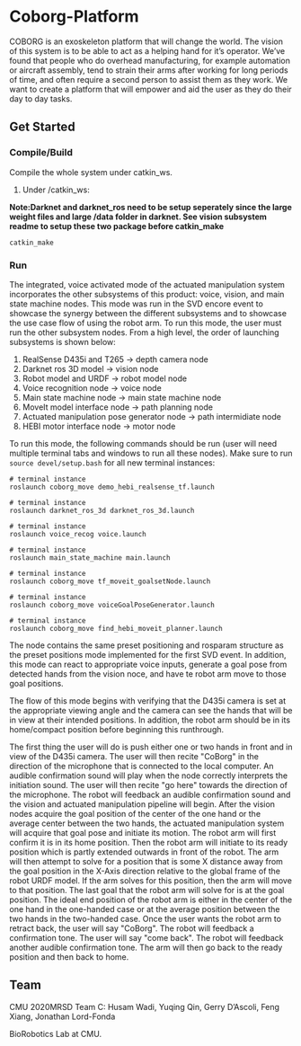 # Coborg-Platform

COBORG is an exoskeleton platform that will change the world. The vision of this system is to be able to act as a helping hand for it’s operator. We’ve found that people who do overhead manufacturing, for example automation or aircraft assembly, tend to strain their arms after working for long periods of time, and often require a second person to assist them as they work. We want to create a platform that will empower and aid the user as they do their day to day tasks.

## Get Started


### Compile/Build
Compile the whole system under catkin_ws.

1. Under /catkin_ws: 

**Note:Darknet and darknet_ros need to be setup seperately since the large weight files and large /data folder in darknet. See vision subsystem readme to setup these two package before catkin_make**

```
catkin_make
```

### Run

The integrated, voice activated mode of the actuated manipulation system incorporates the other subsystems of this product: voice, vision, and main state machine nodes. This mode was run in the SVD encore event to showcase the synergy between the different subsystems and to showcase the use case flow of using the robot arm. To run this mode, the user must run the other subsystem nodes. From a high level, the order of launching subsystems is shown below:

1. RealSense D435i and T265 -> depth camera node
3. Darknet ros 3D model -> vision node
2. Robot model and URDF -> robot model node
5. Voice recognition node -> voice node
6. Main state machine node -> main state machine node
7. MoveIt model interface node -> path planning node
8. Actuated manipulation pose generator node -> path intermidiate node
9. HEBI motor interface node -> motor node

To run this mode, the following commands should be run (user will need multiple terminal tabs and windows to run all these nodes). Make sure to run `source devel/setup.bash` for all new terminal instances:

```
# terminal instance
roslaunch coborg_move demo_hebi_realsense_tf.launch

# terminal instance
roslaunch darknet_ros_3d darknet_ros_3d.launch

# terminal instance
roslaunch voice_recog voice.launch

# terminal instance
roslaunch main_state_machine main.launch

# terminal instance
roslaunch coborg_move tf_moveit_goalsetNode.launch

# terminal instance
roslaunch coborg_move voiceGoalPoseGenerator.launch

# terminal instance
roslaunch coborg_move find_hebi_moveit_planner.launch
```

The node contains the same preset positioning and rosparam structure as the preset positions mode implemented for the first SVD event. In addition, this mode can react to appropriate voice inputs, generate a goal pose from detected hands from the vision noce, and have te robot arm move to those goal positions. 

The flow of this mode begins with verifying that the D435i camera is set at the appropriate viewing angle and the camera can see the hands that will be in view at their intended positions. In addition, the robot arm should be in its home/compact position before beginning this runthrough.

The first thing the user will do is push either one or two hands in front and in view of the D435i camera. The user will then recite "CoBorg" in the direction of the microphone that is connected to the local computer. An audible confirmation sound will play when the node correctly interprets the initiation sound. The user will then recite "go here" towards the direction of the microphone. The robot will feedback an audible confirmation sound and the vision and actuated manipulation pipeline will begin. After the vision nodes acquire the goal position of the center of the one hand or the average center between the two hands, the actuated manipulation system will acquire that goal pose and initiate its motion. The robot arm will first confirm it is in its home position. Then the robot arm will initiate to its ready position which is partly extended outwards in front of the robot. The arm will then attempt to solve for a position that is some X distance away from the goal position in the X-Axis direction relative to the global frame of the robot URDF model. If the arm solves for this position, then the arm will move to that position. The last goal that the robot arm will solve for is at the goal position. The ideal end position of the robot arm is either in the center of the one hand in the one-handed case or at the average position between the two hands in the two-handed case. Once the user wants the robot arm to retract back, the user will say "CoBorg". The robot will feedback a confirmation tone. The user will say "come back". The robot will feedback another audible confirmation tone. The arm will then go back to the ready position and then back to home.


## Team
CMU 2020MRSD Team C:
Husam Wadi, Yuqing Qin, Gerry D’Ascoli, Feng Xiang, Jonathan Lord-Fonda

BioRobotics Lab at CMU.
